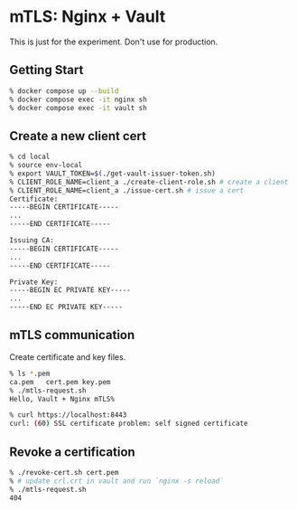# mTLS: Nginx + Vault

This is just for the experiment.
Don't use for production.

## Getting Start

```sh
% docker compose up --build
% docker compose exec -it nginx sh
% docker compose exec -it vault sh
```

## Create a new client cert

```sh
% cd local
% source env-local
% export VAULT_TOKEN=$(./get-vault-issuer-token.sh)
% CLIENT_ROLE_NAME=client_a ./create-client-role.sh # create a client
% CLIENT_ROLE_NAME=client_a ./issue-cert.sh # issue a cert
Certificate:
-----BEGIN CERTIFICATE-----
...
-----END CERTIFICATE-----

Issuing CA:
-----BEGIN CERTIFICATE-----
...
-----END CERTIFICATE-----

Private Key:
-----BEGIN EC PRIVATE KEY-----
...
-----END EC PRIVATE KEY-----
```

## mTLS communication

Create certificate and key files.

```sh
% ls *.pem
ca.pem   cert.pem key.pem
% ./mtls-request.sh
Hello, Vault + Nginx mTLS%

% curl https://localhost:8443
curl: (60) SSL certificate problem: self signed certificate
```

## Revoke a certification

```sh
% ./revoke-cert.sh cert.pem
% # update crl.crt in vault and run `nginx -s reload`
% ./mtls-request.sh
404
```
